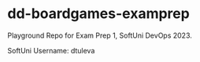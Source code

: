 # dd-boardgames-examprep
Playground Repo for Exam Prep 1, SoftUni DevOps 2023.

SoftUni Username: dtuleva
